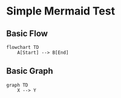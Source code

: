 # Simple Mermaid Test

## Basic Flow
```mermaid
flowchart TD
    A[Start] --> B[End]
```

## Basic Graph
```mermaid
graph TD
    X --> Y
```